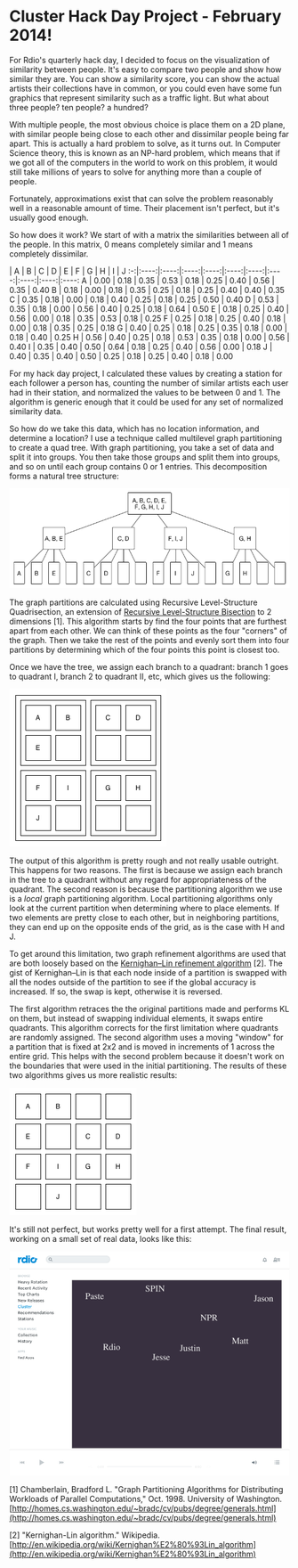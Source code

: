 Cluster Hack Day Project - February 2014!
=========================================

For Rdio's quarterly hack day, I decided to focus on the visualization of similarity between people. It's easy to compare two people and show how similar they are. You can show a similarity score, you can show the actual artists their collections have in common, or you could even have some fun graphics that represent similarity such as a traffic light. But what about three people? ten people? a hundred?

With multiple people, the most obvious choice is place them on a 2D plane, with similar people being close to each other and dissimilar people being far apart. This is actually a hard problem to solve, as it turns out. In Computer Science theory, this is known as an NP-hard problem, which means that if we got all of the computers in the world to work on this problem, it would still take millions of years to solve for anything more than a couple of people.

Fortunately, approximations exist that can solve the problem reasonably well in a reasonable amount of time. Their placement isn't perfect, but it's usually good enough.

So how does it work? We start of with a matrix the similarities between all of the people. In this matrix, 0 means completely similar and 1 means completely dissimilar.

   | A    | B    | C    | D    | E    | F    | G    | H    | I    | J
:-:|:----:|:----:|:----:|:----:|:----:|:----:|:----:|:----:|:----:|:----:
 A | 0.00 | 0.18 | 0.35 | 0.53 | 0.18 | 0.25 | 0.40 | 0.56 | 0.35 | 0.40
 B | 0.18 | 0.00 | 0.18 | 0.35 | 0.25 | 0.18 | 0.25 | 0.40 | 0.40 | 0.35
 C | 0.35 | 0.18 | 0.00 | 0.18 | 0.40 | 0.25 | 0.18 | 0.25 | 0.50 | 0.40
 D | 0.53 | 0.35 | 0.18 | 0.00 | 0.56 | 0.40 | 0.25 | 0.18 | 0.64 | 0.50
 E | 0.18 | 0.25 | 0.40 | 0.56 | 0.00 | 0.18 | 0.35 | 0.53 | 0.18 | 0.25
 F | 0.25 | 0.18 | 0.25 | 0.40 | 0.18 | 0.00 | 0.18 | 0.35 | 0.25 | 0.18
 G | 0.40 | 0.25 | 0.18 | 0.25 | 0.35 | 0.18 | 0.00 | 0.18 | 0.40 | 0.25
 H | 0.56 | 0.40 | 0.25 | 0.18 | 0.53 | 0.35 | 0.18 | 0.00 | 0.56 | 0.40
 I | 0.35 | 0.40 | 0.50 | 0.64 | 0.18 | 0.25 | 0.40 | 0.56 | 0.00 | 0.18
 J | 0.40 | 0.35 | 0.40 | 0.50 | 0.25 | 0.18 | 0.25 | 0.40 | 0.18 | 0.00

For my hack day project, I calculated these values by creating a station for each follower a person has, counting the number of similar artists each user had in their station, and normalized the values to be between 0 and 1. The algorithm is generic enough that it could be used for any set of normalized similarity data.

So how do we take this data, which has no location information, and determine a location? I use a technique called multilevel graph partitioning to create a quad tree. With graph partitioning, you take a set of data and split it into groups. You then take those groups and split them into groups, and so on until each group contains 0 or 1 entries. This decomposition forms a natural tree structure:

<img src="media/bryan_hughes_hack_day_q1_2014/tree.png"></img>

The graph partitions are calculated using Recursive Level-Structure Quadrisection, an extension of [Recursive Level-Structure Bisection](http://homes.cs.washington.edu/~bradc/cv/pubs/degree/generals.html) to 2 dimensions [1]. This algorithm starts by find the four points that are furthest apart from each other. We can think of these points as the four "corners" of the graph. Then we take the rest of the points and evenly sort them into four partitions by determining which of the four points this point is closest too.

Once we have the tree, we assign each branch to a quadrant: branch 1 goes to quadrant I, branch 2 to quadrant II, etc, which gives us the following:

<img src="media/bryan_hughes_hack_day_q1_2014/grid1.png"></img>

The output of this algorithm is pretty rough and not really usable outright. This happens for two reasons. The first is because we assign each branch in the tree to a quadrant without any regard for appropriateness of the quadrant. The second reason is because the partitioning algorithm we use is a _local_ graph partitioning algorithm. Local partitioning algorithms only look at the current partition when determining where to place elements. If two elements are pretty close to each other, but in neighboring partitions, they can end up on the opposite ends of the grid, as is the case with H and J.

To get around this limitation, two graph refinement algorithms are used that are both loosely based on the [Kernighan–Lin refinement algorithm](http://en.wikipedia.org/wiki/Kernighan%E2%80%93Lin_algorithm) [2]. The gist of Kernighan–Lin is that each node inside of a partition is swapped with all the nodes outside of the partition to see if the global accuracy is increased. If so, the swap is kept, otherwise it is reversed.

The first algorithm retraces the the original partitions made and performs KL on them, but instead of swapping individual elements, it swaps entire quadrants. This algorithm corrects for the first limitation where quadrants are randomly assigned. The second algorithm uses a moving "window" for a partition that is fixed at 2x2 and is moved in increments of 1 across the entire grid. This helps with the second problem because it doesn't work on the boundaries that were used in the initial partitioning. The results of these two algorithms gives us more realistic results:

<img src="media/bryan_hughes_hack_day_q1_2014/grid2.png"></img>

It's still not perfect, but works pretty well for a first attempt. The final result, working on a small set of real data, looks like this:

<img src="media/bryan_hughes_hack_day_q1_2014/result.png"></img>

[1] Chamberlain, Bradford L. "Graph Partitioning Algorithms for Distributing Workloads of Parallel Computations," Oct. 1998. University of Washington. [http://homes.cs.washington.edu/~bradc/cv/pubs/degree/generals.html](http://homes.cs.washington.edu/~bradc/cv/pubs/degree/generals.html)

[2] "Kernighan-Lin algorithm." Wikipedia. [http://en.wikipedia.org/wiki/Kernighan%E2%80%93Lin_algorithm](http://en.wikipedia.org/wiki/Kernighan%E2%80%93Lin_algorithm)